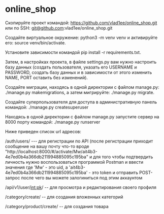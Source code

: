 # online_shop

Скопируйте проект командой: https://github.com/vlad1ee/online_shop.git или по SSH: git@github.com:vlad1ee/online_shop.git

Создайте виртуальное окружение: python3 -m venv venv и активируйте его: source venv/bin/activate.

Установите зависимости командой pip install -r requirements.txt. 

Затем, в настройках проекта, в файле settings.py вам нужно настроить базу данных (создать пользователя, указать его USERNAME и PASSWORD, создать базу данных и в 
зависимости от этого изменить NAME, PORT оставить без изменений).

Создайте миграции, находясь в одной директории с файлом manage.py: ./manage.py makemigrations, а затем мигрируйте: ./manage.py migrate. 

Создайте суперпользователя для доступа в административную панель командой: ./manage.py createsuperuser 

Находясь в одной директории с файлом manage.py запустите сервер на 8000 порту командой: ./manage.py runserver

Ниже приведен список url адресов:

/auth/users/ --- для регистрации по API (после регистрации приходит сообщение на вашу почту что-то вроде "http://localhost:8000/#/activate/Mw/ait4b3-4e7ed0b4a366db211994885095c195ba" и для того чтобы подтвердить личность нужно воспользоваться программой Postman и ввести значения где 'Mw' - это uid, а 'ait4b3-4e7ed0b4a366db211994885095c195ba' - это token и отправить POST-запрос после чего вы можете залогиниться под этим аккаунтом

/api/v1/user/<int:pk>/ -- для просмотра и редактирования своего профиля

/category/create/ -- для создания вложенных категорий

/category/product/create/ -- для создания товара
